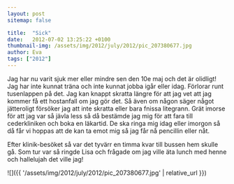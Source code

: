 ```yaml
---
layout: post
sitemap: false

title:  "Sick"
date:   2012-07-02 13:25:22 +0100
thumbnail-img: /assets/img/2012/july/2012/pic_207380677.jpg
author: Eva
tags: ["2012"]
---
```


Jag har nu varit sjuk mer eller mindre sen den 10e maj och det är olidligt! Jag har inte kunnat träna och inte kunnat jobba igår eller idag. Förlorar runt tusenlappen på det. Jag kan knappt skratta längre för att jag vet att jag kommer få ett hostanfall om jag gör det. Så även om någon säger något jätteroligt försöker jag att inte skratta eller bara fnissa litegrann. Grät imorse för att jag var så jävla less så då bestämde jag mig för att fara till cederkliniken och boka en läkartid. De ska ringa mig idag eller imorgon så då får vi hoppas att de kan ta emot mig så jag får nå pencillin eller nåt. 

Efter klinik-besöket så var det tyvärr en timma kvar till bussen hem skulle gå. Som tur var så ringde Lisa och frågade om jag ville äta lunch med henne och hallelujah det ville jag!

![]({{ '/assets/img/2012/july/2012/pic_207380677.jpg'  | relative_url }})

